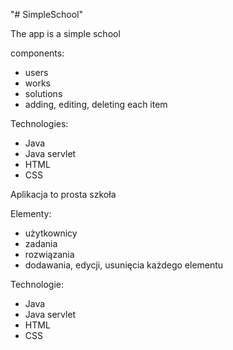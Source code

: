 "# SimpleSchool" 

The app is a simple school

components:
- users
- works
- solutions
- adding, editing, deleting each item

Technologies:
- Java
- Java servlet
- HTML
- CSS

Aplikacja to prosta szkoła

Elementy:
- użytkownicy
- zadania
- rozwiązania
- dodawania, edycji, usunięcia każdego elementu

Technologie:
- Java
- Java servlet
- HTML
- CSS
